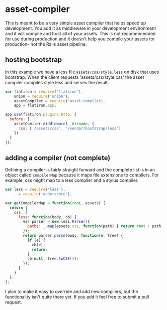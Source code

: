 # asset-compiler

This is meant to be a very simple asset compiler that helps speed up development. You add it as middleware in your development environment and it will compile and host all of your assets. This is not recommmended for use during production and it doesn't help you compile your assets for production- not the Rails asset pipeline.

## hosting bootstrap

In this example we have a less file `assets/css/style.less` on disk that uses bootstrap. When the client requests 'assets/css/style.css' the asset compiler compiles style.less and serves the result.

```javascript
var flatiron = require('flatiron'),
    union = require('union'),
    assetCompiler = require('asset-compiler),
    app = flatiron.app;

app.use(flatiron.plugins.http, {
  before: [
    assetComiler.middleware(__dirname, {
      css: ['/assets/css', '/vendor/bootstrap/less']
    })
  ]
});
```

## adding a compiler (not complete)

Defining a compiler is fairly straight forward and the complete list is in an object called `compilerMap` because it maps file extensions to compilers. For example, css might map to a less compiler and a stylus compiler.

```javascript
var less = require('less'),
    _ = require('underscore');

var getCompilerMap = function(root, assets) {
  return {
    css: {
      less: function(body, cb) {
        var parser = new less.Parser({
          paths: _.map(assets.css, function(path) { return root + path; })
        });
        return parser.parse(body, function(e, tree) {
          if (e) {
            cb(e);
            return;
          }
          cb(null, tree.toCSS());
        });
      }
    }
  };
};
```

I plan to make it easy to override and add new compilers, but the functionality isn't quite there yet. If you add it feel free to submit a pull request.

